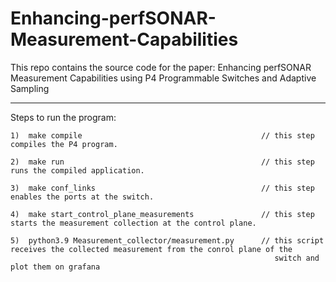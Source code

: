 # Enhancing-perfSONAR-Measurement-Capabilities
This repo contains the source code for the paper: Enhancing perfSONAR Measurement Capabilities using P4 Programmable Switches and Adaptive Sampling

--------------------------------------------------------

Steps to run the program:

    1)  make compile                                        // this step compiles the P4 program.
    
    2)  make run                                            // this step runs the compiled application.
    
    3)  make conf_links                                     // this step enables the ports at the switch.
    
    4)  make start_control_plane_measurements               // this step starts the measurement collection at the control plane.
    
    5)  python3.9 Measurement_collector/measurement.py      // this script receives the collected measurement from the conrol plane of the 
                                                               switch and plot them on grafana
